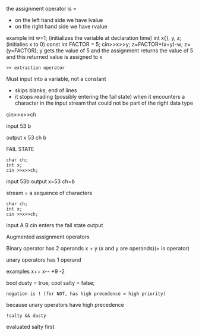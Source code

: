 the assignment operator is =
- on the left hand side we have lvalue
- on the right hand side we have rvalue

example
	int w=1; (initializes the variable at declaration time)
	int x{}, y, z; (initialies x to 0)
	const int FACTOR = 5;
	cin>>x>>y;
	z=FACTOR*(x+y)-w;
	z=(y=FACTOR);
	y gets the value of 5 and the assignment returns the value of 5 and this returned value is assigned to x

	>> extraction operator
Must input into a variable, not a constant
- skips blanks, end of lines
- it stops reading (possibly entering the fail state) when it encounters a character in the input stream that could not be part of the right data type

cin>>x>>ch

input 53 b

output
	x 53
	ch b

FAIL STATE

	char ch;
	int x;
	cin >>x>>ch;
input 53b
output x=53 ch=b

stream = a sequence of characters

	char ch;
	int x;
	cin >>x>>ch;
input A B
	cin enters the fail state
output

Augmented assignment operators

Binary operator has 2 operands
x + y (x and y are operands)(+ is operator)

unary operators has 1 operand

examples
	x++
	x--
	+9
	-2

bool dusty = true;
cool salty = false;

	negation is ! (for NOT, has high precedence = high priority)
because unary operators have high precedence

	!salty && dusty
evaluated salty first
